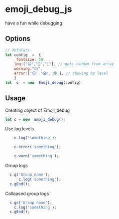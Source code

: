 # emoji_debug_js

have a fun while debugging

## Options

   ```javascript 
   // defaluts
   let config  =  {
	    fontsize: 50, 
       log:['😃',"👀","🙂"], // gets random from array
       worning:"😥",
       error:['😑','😱','😠'], // showing by level
       }
   let  c  = new  Emoji_debug(config)
   ```
    
## Usage
Creating object of Emoji_debug
```javascript
let c =	new  Emoji_debug();
```
Use log levels
  ```javascript
	  c.log('something');
  ```

  ```javascript
	  c.error('something');
  ```

  ```javascript
	  c.worn('something');
  ```

Group logs
  ```javascript
	c.g('Group name');
	    c.log('something');
	c.gEnd();
  ```

Collapsed group logs
  ```javascript
	c.gc('Group name');
	  c.log('something');
	c.gEnd();
  ```

	


